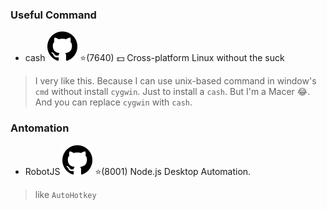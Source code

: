 ### Useful Command

- cash [![Github](../../images/github.svg)](https://github.com/dthree/cash) ⭐️(7640) :dollar: Cross-platform Linux without the suck
> I very like this. Because I can use unix-based command in window's `cmd` without install `cygwin`. Just to install a `cash`. But I'm a Macer :joy:.
> And you can replace `cygwin` with `cash`.

### Antomation

- RobotJS [![Github](../../images/github.svg)](https://github.com/octalmage/robotjs) ⭐️(8001) Node.js Desktop Automation.
> like `AutoHotkey`
